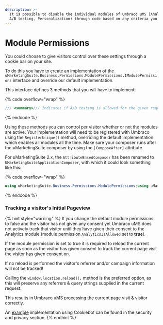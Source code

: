 ```yaml
---
description: >-
  It is possible to disable the individual modules of Umbraco uMS (Analytics,
  A/B testing, Personalization) through code based on any criteria you want.
---
```


# Module Permissions

You could choose to give visitors control over these settings through a cookie bar on your site.&#x20;

To do this you have to create an implementation of the `uMarketingSuite.Business.Permissions.ModulePermissions.IModulePermissions` interface and override our default implementation.

This interface defines 3 methods that you will have to implement:

{% code overflow="wrap" %}
```csharp
/// <summary>/// Indicates if A/B testing is allowed for the given request context./// If false, the visitor will not be assigned to any A/B tests and will not/// see any active A/B test content./// </summary>/// <param name="context">Context of the request</param>/// <returns>True if A/B testing is allowed, otherwise false.</returns>bool AbTestingIsAllowed(HttpContextBase context);/// <summary>/// Indicates if Analytics is allowed for the given request context./// If false, the visitor will be treated as the built-in Anonymous visitor/// and all their activity will be assigned to the Anonymous visitor rather than the specific visitor./// No A/B testing or Personalization will be allowed either if this is false regardless of their/// respective IsAllowed() outcomes./// In addition, no cookie will be sent to the visitor when this is set to false./// </summary>/// <param name="context">Context of the request</param>/// <returns>True if Analytics is allowed, otherwise false.</returns>bool AnalyticsIsAllowed(HttpContextBase context);/// <summary>/// Indicates if Personalization testing is allowed for the given request context./// If false, the visitor will not see any personalized content./// </summary>/// <param name="context">Context of the request</param>/// <returns>True if Personalization is allowed, otherwise false.</returns>bool PersonalizationIsAllowed(HttpContextBase context);
```
{% endcode %}

Using these methods you can control per visitor whether or not the modules are active. Your implementation will need to be registered with Umbraco using the `RegisterUnique()` method, overriding the default implementation which enables all modules all the time. Make sure your composer runs after the uMarketingSuite composer by using the `[ComposeAfter]` attribute.

For uMarketingSuite 2.x, the `AttributeBasedComposer` has been renamed to `UMarketingSuiteApplicationComposer`, with which it could look something like this:

{% code overflow="wrap" %}
```csharp
using uMarketingSuite.Business.Permissions.ModulePermissions;using uMarketingSuite.Common.Composing;using Umbraco.Core;using Umbraco.Core.Composing;namespace YourNamespace {    [ComposeAfter(typeof(UMarketingSuiteApplicationComposer))]    public class YourComposer : IComposer    {        public void Compose(Composition composition)        {            composition.RegisterUnique<IModulePermissions, YourCustomModulePermissions>();        }    }}
```
{% endcode %}

### Tracking a visitor's Initial Pageview

{% hint style="warning" %}
If you change the default module permissions to false and the visitor has not given any consent yet Umbraco uMS does not actively track that visitor until they have given their consent to the Analytics module (module permission `AnalyticsIsAllowed` set to **true**).

If the module permission is set to true it is required to reload the current page as soon as the visitor has given consent to track the current page visit the visitor has given consent on.

If no reload is performed the visitor's referrer and/or campaign information will not be tracked!

Calling the `window.location.reload();` method is the preferred option, as this will preserve any referrers & query strings supplied in the current request.&#x20;

This results in Umbraco uMS processing the current page visit & visitor correctly.

An [example](../../../security-and-privacy/gdpr/how-to-become-gdpr-compliant-using-cookiebot.md) implementation using Cookiebot can be found in the security and privacy section.
{% endhint %}

